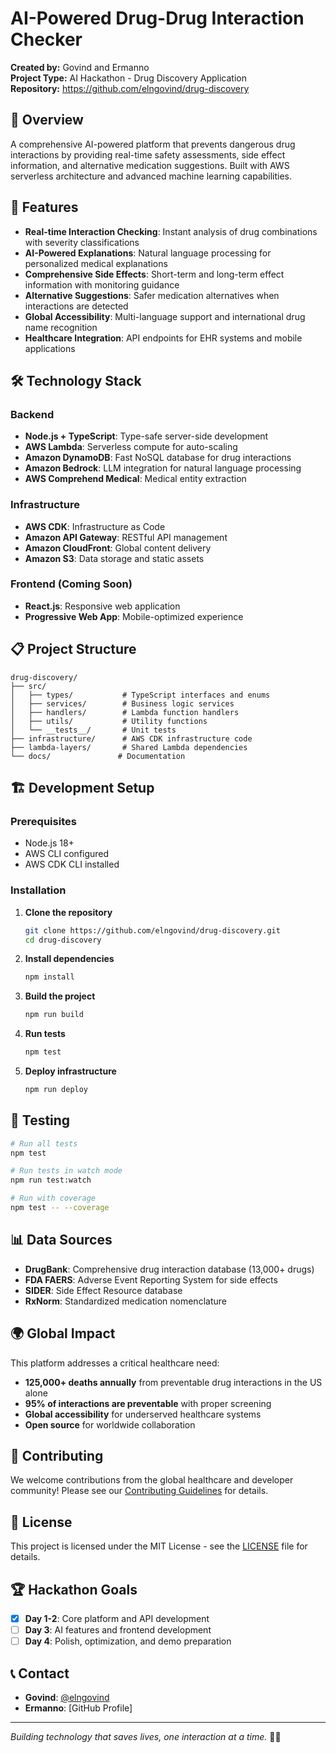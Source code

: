 # AI-Powered Drug-Drug Interaction Checker

**Created by:** Govind and Ermanno  
**Project Type:** AI Hackathon - Drug Discovery Application  
**Repository:** https://github.com/elngovind/drug-discovery  

## 🏥 Overview

A comprehensive AI-powered platform that prevents dangerous drug interactions by providing real-time safety assessments, side effect information, and alternative medication suggestions. Built with AWS serverless architecture and advanced machine learning capabilities.

## 🚀 Features

- **Real-time Interaction Checking**: Instant analysis of drug combinations with severity classifications
- **AI-Powered Explanations**: Natural language processing for personalized medical explanations
- **Comprehensive Side Effects**: Short-term and long-term effect information with monitoring guidance
- **Alternative Suggestions**: Safer medication alternatives when interactions are detected
- **Global Accessibility**: Multi-language support and international drug name recognition
- **Healthcare Integration**: API endpoints for EHR systems and mobile applications

## 🛠️ Technology Stack

### Backend
- **Node.js + TypeScript**: Type-safe server-side development
- **AWS Lambda**: Serverless compute for auto-scaling
- **Amazon DynamoDB**: Fast NoSQL database for drug interactions
- **Amazon Bedrock**: LLM integration for natural language processing
- **AWS Comprehend Medical**: Medical entity extraction

### Infrastructure
- **AWS CDK**: Infrastructure as Code
- **Amazon API Gateway**: RESTful API management
- **Amazon CloudFront**: Global content delivery
- **Amazon S3**: Data storage and static assets

### Frontend (Coming Soon)
- **React.js**: Responsive web application
- **Progressive Web App**: Mobile-optimized experience

## 📋 Project Structure

```
drug-discovery/
├── src/
│   ├── types/           # TypeScript interfaces and enums
│   ├── services/        # Business logic services
│   ├── handlers/        # Lambda function handlers
│   ├── utils/           # Utility functions
│   └── __tests__/       # Unit tests
├── infrastructure/      # AWS CDK infrastructure code
├── lambda-layers/       # Shared Lambda dependencies
└── docs/               # Documentation
```

## 🏗️ Development Setup

### Prerequisites
- Node.js 18+ 
- AWS CLI configured
- AWS CDK CLI installed

### Installation

1. **Clone the repository**
   ```bash
   git clone https://github.com/elngovind/drug-discovery.git
   cd drug-discovery
   ```

2. **Install dependencies**
   ```bash
   npm install
   ```

3. **Build the project**
   ```bash
   npm run build
   ```

4. **Run tests**
   ```bash
   npm test
   ```

5. **Deploy infrastructure**
   ```bash
   npm run deploy
   ```

## 🧪 Testing

```bash
# Run all tests
npm test

# Run tests in watch mode
npm run test:watch

# Run with coverage
npm test -- --coverage
```

## 📊 Data Sources

- **DrugBank**: Comprehensive drug interaction database (13,000+ drugs)
- **FDA FAERS**: Adverse Event Reporting System for side effects
- **SIDER**: Side Effect Resource database
- **RxNorm**: Standardized medication nomenclature

## 🌍 Global Impact

This platform addresses a critical healthcare need:
- **125,000+ deaths annually** from preventable drug interactions in the US alone
- **95% of interactions are preventable** with proper screening
- **Global accessibility** for underserved healthcare systems
- **Open source** for worldwide collaboration

## 🤝 Contributing

We welcome contributions from the global healthcare and developer community! Please see our [Contributing Guidelines](CONTRIBUTING.md) for details.

## 📄 License

This project is licensed under the MIT License - see the [LICENSE](LICENSE) file for details.

## 🏆 Hackathon Goals

- [x] **Day 1-2**: Core platform and API development
- [ ] **Day 3**: AI features and frontend development  
- [ ] **Day 4**: Polish, optimization, and demo preparation

## 📞 Contact

- **Govind**: [@elngovind](https://github.com/elngovind)
- **Ermanno**: [GitHub Profile]

---

*Building technology that saves lives, one interaction at a time.* 💊🤖